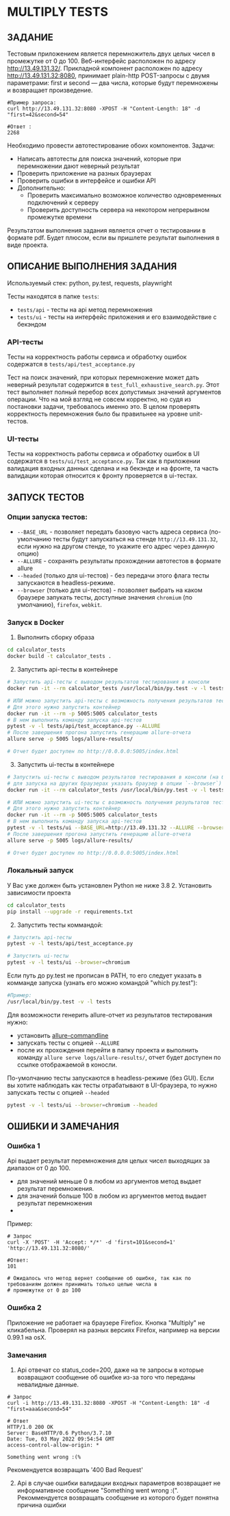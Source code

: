 # MULTIPLY TESTS


## ЗАДАНИЕ
Тестовым приложением является перемножитель двух целых чисел в промежутке от 0 до 100.
Веб-интерфейс расположен по адресу http://13.49.131.32/.
Прикладной компонент расположен по адресу  http://13.49.131.32:8080, принимает plain-http POST-запросы с 
двумя параметрами: first и second —  два числа, которые будут перемножены и возвращает произведение. 

```shell
#Пример запроса:
curl http://13.49.131.32:8080 -XPOST -H "Content-Length: 18" -d "first=42&second=54"

#Ответ :
2268
```

Необходимо провести автотестирование обоих компонентов.
Задачи:
* Написать автотесты для поиска значений, которые при перемножении дают неверный результат
* Проверить приложение на разных браузерах
* Проверить ошибки в интерфейсе и ошибки API
* Дополнительно:
  * Проверить максимально возможное количество одновременных подключений к серверу
  * Проверить доступность сервера на некотором непрерывном промежутке времени

Результатом выполнения задания является отчет о тестировании в формате pdf. Будет плюсом, если вы пришлете результат выполнения в виде проекта.


## ОПИСАНИЕ ВЫПОЛНЕНИЯ ЗАДАНИЯ
Используемый стек: python, py.test, requests, playwright

Тесты находятся в папке `tests`:
* `tests/api` - тесты на api метод перемножения
* `tests/ui` - тесты на интерфейс приложения и его взаимодействие с бекэндом

### API-тесты
Тесты на корректность работы сервиса и обработку ошибок содержатся в `tests/api/test_acceptance.py`

Тест на поиск значений, при которых перемножение может дать неверный результат содержится в `test_full_exhaustive_search.py`.
Этот тест выполняет полный перебор всех допустимых значений аргументов операции. Что на мой взгляд не совсем корректно,
но судя из постановки задачи, требовалось именно это. В целом проверять корректность перемножения было бы правильнее 
на уровне unit-тестов. 


### UI-тесты
Тесты на корректность работы сервиса и обработку ошибок в UI содержатся в `tests/ui/test_acceptance.py`.
Так как в приложении валидация входных данных сделана и на бекэнде и на фронте, та часть валидации которая
относится к фронту проверяется в ui-тестах.


## ЗАПУСК ТЕСТОВ

### Опции запуска тестов:
- `--BASE_URL` - позволяет передать базовую часть адреса сервиса (по-умолчанию тесты будут запускаться 
на стенде `http://13.49.131.32`, если нужно на другом стенде, то укажите его адрес через данную опцию)
- `--ALLURE` - сохранять результаты прохождении автотестов в формате allure
- `--headed` (только для ui-тестов) - без передачи этого флага тесты запускаются в headless-режиме. 
- `--browser` (только для ui-тестов) - позволяет выбрать на каком браузере запукать тесты, 
доступные значения `chromium` (по умолчанию), `firefox`, `webkit`. 



### Запуск в  Docker

1. Выполнить сборку образа
```sh
cd calculator_tests
docker build -t calculator_tests .
```

2. Запустить api-тесты в контейнере
```sh
# Запустить api-тесты с выводом результатов тестирования в консоли
docker run -it --rm calculator_tests /usr/local/bin/py.test -v -l tests/api/test_acceptance.py

# ИЛИ можно запустить api-тесты с возможность получения результатов тестирования в allure-отчете
# Для этого нужно запустить контейнер
docker run -it --rm -p 5005:5005 calculator_tests
# В нем выполнить команду запуска api-тестов
pytest -v -l tests/api/test_acceptance.py --ALLURE
# После завершения прогона запустить генерацию allure-отчета
allure serve -p 5005 logs/allure-results/

# Отчет будет доступен по http://0.0.0.0:5005/index.html
```

3. Запустить ui-тесты в контейнере
```sh
# Запустить ui-тесты с выводом результатов тестирования в консоли (на браузере chrome, 
# для запуска на других браузерах указать браузер в опции `--browser`)
docker run -it --rm calculator_tests /usr/local/bin/py.test -v -l tests/ui --browser=chromium

# ИЛИ можно запустить ui-тесты с возможность получения результатов тестирования в allure-отчете
# Для этого нужно запустить контейнер
docker run -it --rm -p 5005:5005 calculator_tests
# В нем выполнить команду запуска api-тестов 
pytest -v -l tests/ui --BASE_URL=http://13.49.131.32 --ALLURE --browser=chromium
# После завершения прогона запустить генерацию allure-отчета
allure serve -p 5005 logs/allure-results/

# Отчет будет доступен по http://0.0.0.0:5005/index.html
```

###  Локальный запуск

У Вас уже должен быть установлен Python не ниже 3.8
2. Установить зависимости проекта
```sh
cd calculator_tests
pip install --upgrade -r requirements.txt
```

2. Запустить тесты коммандой:

```sh
# Запустить api-тесты
pytest -v -l tests/api/test_acceptance.py

# Запустить ui-тесты
pytest -v -l tests/ui --browser=chromium
```

Если путь до py.test не прописан в PATH, то его следует указать в комманде запуска (узнать его можно командой "which py.test"):
```sh
#Пример:
/usr/local/bin/py.test -v -l tests
```

Для возможности генерить allure-отчет из результатов тестирования нужно:
- установить [allure-commandline](https://docs.qameta.io/allure/#_commandline)
- запускать тесты с опцией `--ALLURE`
- после их прохождения перейти в папку проекта и выполнить команду `allure serve logs/allure-results/`, отчет будет
доступен по ссылке отображаемой в коносли.

По-умолчанию тесты запускаются в headless-режиме (без GUI). Если вы хотите наблюдать как тесты отрабатывают в 
UI-браузера, то нужно запускать тесты с опцией `--headed`
```sh
pytest -v -l tests/ui --browser=chromium --headed
```



## ОШИБКИ И ЗАМЕЧАНИЯ

### Ошибка 1
Api выдает результат перемножения для целых чисел выходящих за диапазон от 0 до 100.
- для значений меньше 0 в любом из аргументов метод выдает результат перемножения.
- для значений больше 100 в любом из аргументов метод выдает результат перемножения
- 
Пример:
```shell
# Запрос
curl -X 'POST' -H 'Accept: */*' -d 'first=101&second=1' 'http://13.49.131.32:8080/'

#Ответ:
101

# Ожидалось что метод вернет сообщение об ошибке, так как по требованиям должен принимать только целые числа в
# промежутке от 0 до 100
```

### Ошибка 2
Приложение не работает на браузере Firefiox. Кнопка "Multiply" не кликабельна. Проверял на разных версиях Firefox, 
например на версии 0.99.1 на osX.

### Замечания
1. Api отвечат со status_code=200, даже на те запросы в которые возвращают сообщение об ошибке из-за того что 
переданы невалидные данные. 
```shell
# Запрос
curl -i http://13.49.131.32:8080 -XPOST -H "Content-Length: 18" -d "first=aaa&second=54"

# Ответ
HTTP/1.0 200 OK
Server: BaseHTTP/0.6 Python/3.7.10
Date: Tue, 03 May 2022 09:54:54 GMT
access-control-allow-origin: *

Something went wrong :(%
```
Рекомендуется возвращать '400 Bad Request'

2. Api в случае ошибки валидации входных параметров возвращает не информативное сообщение "Something went wrong :(". 
Рекоммендуется возвращать сообщение из которого будет понятна причина ошибки